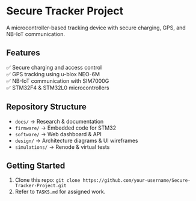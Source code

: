 # Secure Tracker Project 
A microcontroller-based tracking device with secure charging, GPS, and NB-IoT communication.

## Features
✅ Secure charging and access control  
✅ GPS tracking using u-blox NEO-6M  
✅ NB-IoT communication with SIM7000G  
✅ STM32F4 & STM32L0 microcontrollers  

## Repository Structure
- `docs/` → Research & documentation  
- `firmware/` → Embedded code for STM32  
- `software/` → Web dashboard & API  
- `design/` → Architecture diagrams & UI wireframes  
- `simulations/` → Renode & virtual tests  

## Getting Started
1. Clone this repo: `git clone https://github.com/your-username/Secure-Tracker-Project.git`
2. Refer to `TASKS.md` for assigned work.

